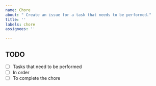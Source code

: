 ```yaml
---
name: Chore
about: " Create an issue for a task that needs to be performed."
title: ''
labels: chore
assignees: ''

---
```


## TODO

- [ ] Tasks that need to be performed
- [ ] In order
- [ ] To complete the chore
